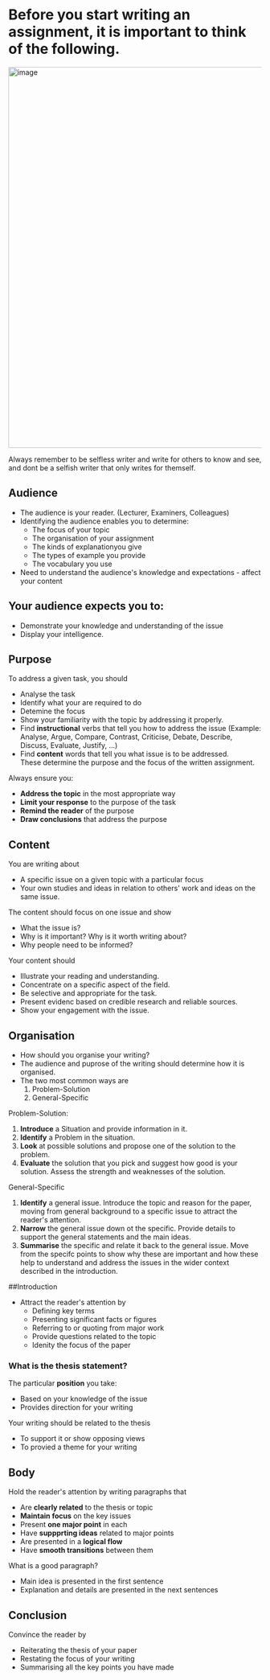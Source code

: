 # Before you start writing an assignment, it is important to think of the following. 

<img width="961" height="758" alt="image" src="https://github.com/user-attachments/assets/2e3a3718-2ec9-468c-bf32-e8659d8c2e83" />

Always remember to be selfless writer and write for others to know and see, and dont be a selfish writer that only writes for themself. 

## Audience
- The audience is your reader. (Lecturer, Examiners, Colleagues)
- Identifying the audience enables you to determine:
  - The focus of your topic
  - The organisation of your assignment
  - The kinds of explanationyou give
  - The types of example you provide
  - The vocabulary you use
- Need to understand the audience's knowledge and expectations - affect your content 
## Your audience expects you to:
- Demonstrate your knowledge and understanding of the issue
- Display your intelligence.

## Purpose 
To address a given task, you should 
- Analyse the task
- Identify what your are required to do
- Detemine the focus
- Show your familiarity with the topic by addressing it properly.
- Find **instructional** verbs that tell you how to address the issue (Example: Analyse, Argue, Compare, Contrast, Criticise, Debate, Describe, Discuss, Evaluate, Justify, ...)
- Find **content** words that tell you what issue is to be addressed. <br>
These determine the purpose and the focus of the written assignment.

Always ensure you:
- **Address the topic** in the most appropriate way
- **Limit your response** to the purpose of the task
- **Remind the reader** of the purpose
- **Draw conclusions** that address the purpose

## Content
You are writing about
- A specific issue on a given topic with a particular focus
- Your own studies and ideas in relation to others' work and ideas on the same issue.

The content should focus on one issue and show
- What the issue is?
- Why is it important? Why is it worth writing about?
- Why people need to be informed?

Your content should
- Illustrate your reading and understanding.
- Concentrate on a specific aspect of the field.
- Be selective and appropriate for the task.
- Present evidenc based on credible research and reliable sources.
- Show your engagement with the issue.

## Organisation
- How should you organise your writing?
- The audience and puprose of the writing should determine how it is organised.
- The two most common ways are
  1. Problem-Solution
  2. General-Specific

Problem-Solution:
1. **Introduce** a Situation and provide information in it. 
2. **Identify** a Problem in the situation.
3. **Look** at possible solutions and propose one of the solution to the problem.
4. **Evaluate** the solution that you pick and suggest how good is your solution. Assess the strength and weaknesses of the solution.

General-Specific
1. **Identify** a general issue. Introduce the topic and reason for the paper, moving from general background to a specific issue to attract the reader's attention. 
2. **Narrow** the general issue down ot the specific. Provide details to support the general statements and the main ideas.
3. **Summarise** the specific and relate it back to the general issue. Move from the specifc points to show why these are important and how these help to understand and address the issues in the wider context described in the introduction. 

##Introduction
- Attract the reader's attention by
  - Defining key terms
  - Presenting significant facts or figures
  - Referring to or quoting from major work
  - Provide questions related to the topic
  - Idenity the focus of the paper

### What is the thesis statement?
The particular **position** you take:
- Based on your knowledge of the issue
- Provides direction for your writing

Your writing should be related to the thesis
- To support it or show opposing views
- To provied a theme for your writing

## Body
Hold the reader's attention by writing paragraphs that 
  - Are **clearly related** to the thesis or topic
  - **Maintain focus** on the key issues
  - Present **one major point** in each
  - Have **suppprting ideas** related to major points
  - Are presented in a **logical flow**
  - Have **smooth transitions** between them <br>

 What is a good paragraph?
 - Main idea is presented in the first sentence
 - Explanation and details are presented in the next sentences

## Conclusion
Convince the reader by
- Reiterating the thesis of your paper
- Restating the focus of your writing
- Summarising all the key points you have made














































            

